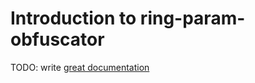 # Introduction to ring-param-obfuscator

TODO: write [great documentation](http://jacobian.org/writing/great-documentation/what-to-write/)
